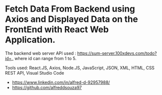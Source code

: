 # Fetch Data From Backend using Axios and Displayed Data on the FrontEnd with React Web Application.

The backend web server API used : https://sum-server.100xdevs.com/todo?id=_    where id can range from 1 to 5.

Tools used: React.JS, Axios, Node.JS, JavaScript, JSON, XML, HTML, CSS REST API, Visual Studio Code

- https://www.linkedin.com/in/alfred-d-92957988/
- https://github.com/alfreddsouza97

